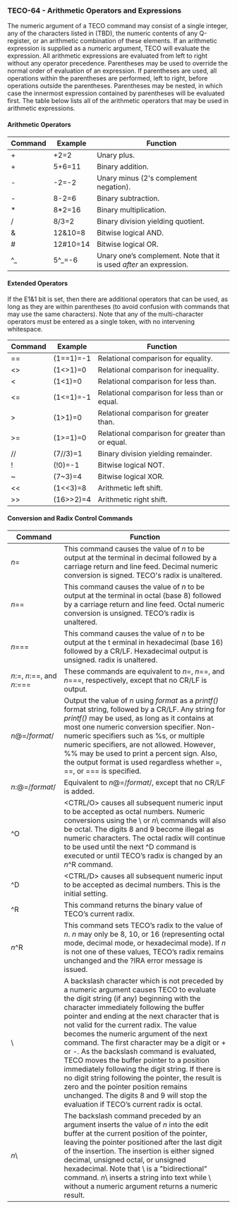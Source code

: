 ### TECO-64 - Arithmetic Operators and Expressions

The numeric argument of a TECO command may consist of a single integer, any
of the characters listed in (TBD), the numeric contents of any Q-register,
or an arithmetic combination of these elements. If an arithmetic expression
is supplied as a numeric argument, TECO will evaluate the expression.
All arithmetic expressions are evaluated from left to right without any
operator precedence. Parentheses may be used to override the normal order
of evaluation of an expression. If parentheses are used, all operations within
the parentheses are performed, left to right, before operations outside the
parentheses. Parentheses may be nested, in which case the innermost expression
contained by parentheses will be evaluated first. The table below lists all of
the arithmetic operators that may be used in arithmetic expressions.

#### Arithmetic Operators

| Command | Example | Function |
| ------- | --------| -------- |
| \+ | \+2=2 | Unary plus. |
| \+ | 5+6=11 | Binary addition. |
| \- | \-2=-2 | Unary minus (2's complement negation). |
| \- | 8-2=6 | Binary subtraction. |
| \* | 8\*2=16 | Binary multiplication. |
| \/ | 8/3=2 | Binary division yielding quotient. |
| \& | 12&10=8 | Bitwise logical AND. |
| \# | 12#10=14 | Bitwise logical OR. |
| \^_ | 5\^_=-6 | Unary one’s complement. Note that it is used *after* an expression. |

#### Extended Operators

If the E1&1 bit is set, then there are additional operators that can be used, as long as they are within parentheses (to avoid confusion with commands that may use the same characters). Note that any of the multi-character operators must be entered as a single token, with no intervening whitespace.

| Command | Example | Function |
| ------- | --------| -------- |
| ==      | (1==1)=-1   | Relational comparison for equality. |
| \<\>    | (1\<\>1)=0  | Relational comparison for inequality. |
| \<      | (1\<1)=0    | Relational comparison for less than. |
| \<=     | (1\<=1)=-1  | Relational comparison for less than or equal. |
| \>      | (1\>1)=0    | Relational comparison for greater than. |
| \>=     | (1\>=1)=0   | Relational comparison for greater than or equal. |
| //      | (7//3)=1    | Binary division yielding remainder. |
| !       | (!0)=-1     | Bitwise logical NOT. |
| \~      | (7~3)=4     | Bitwise logical XOR. |
| \<\<    | (1<<3)=8    | Arithmetic left shift. |
| \>\>    | (16>>2)=4   | Arithmetic right shift. |

#### Conversion and Radix Control Commands

| Command | Function |
| ------- | -------- |
| *n*= | This command causes the value of *n* to be output at the terminal in decimal followed by a carriage return and line feed. Decimal numeric conversion is signed. TECO's radix is unaltered. |
| *n*== | This command causes the value of *n* to be output at the terminal in octal (base 8) followed by a carriage return and line feed. Octal numeric conversion is unsigned. TECO’s radix is unaltered. |
| *n*=== | This command causes the value of *n* to be output at the t erminal in hexadecimal (base 16) followed by a CR/LF. Hexadecimal output is unsigned. radix is unaltered. |
*n*:=, *n*:==, and *n*:=== | These commands are equivalent to *n*=, *n*==, and *n*===, respectively, except that no CR/LF is output. |
| *n*@=/*format*/ | Output the value of *n* using *format* as a *printf()* format string, followed by a CR/LF. Any string for *printf()* may be used, as long as it contains at most one numeric conversion specifier. Non-numeric specifiers such as %s, or multiple numeric specifiers, are not allowed. However, %% may be used to print a percent sign. Also, the output format is used regardless whether =, ==, or === is specified. |
| *n*:@=/*format*/ | Equivalent to *n*@=/*format*/, except that no CR/LF is added. |
| ^O | \<CTRL/O\> causes all subsequent numeric input to be accepted as octal numbers. Numeric conversions using the \\ or *n*\\ commands will also be octal. The digits 8 and 9 become illegal as numeric characters. The octal radix will continue to be used until the next ^D command is executed or until TECO’s radix is changed by an *n*^R command. |
| ^D | \<CTRL/D\> causes all subsequent numeric input to be accepted as decimal numbers. This is the initial setting. |
| ^R | This command returns the binary value of TECO’s current radix. |
| *n*^R | This command sets TECO’s radix to the value of *n*. *n* may only be 8, 10, or 16 (representing octal mode, decimal mode, or hexadecimal mode). If *n* is not one of these values, TECO’s radix remains unchanged and the ?IRA error message is issued. |
| \\ | A backslash character which is not preceded by a numeric argument causes TECO to evaluate the digit string (if any) beginning with the character immediately following the buffer pointer and ending at the next character that is not valid for the current radix. The value becomes the numeric argument of the next command. The first character may be a digit or \+ or \-. As the backslash command is evaluated, TECO moves the buffer pointer to a position immediately following the digit string. If there is no digit string following the pointer, the result is zero and the pointer position remains unchanged. The digits 8 and 9 will stop the evaluation if TECO’s current radix is octal. |
| *n*\\ | The backslash command preceded by an argument inserts the value of *n* into the edit buffer at the current position of the pointer, leaving the pointer positioned after the last digit of the insertion. The insertion is either signed decimal, unsigned octal, or unsigned hexadecimal. Note that \\ is a "bidirectional" command. *n*\\ inserts a string into text while \\ without a numeric argument returns a numeric result. |